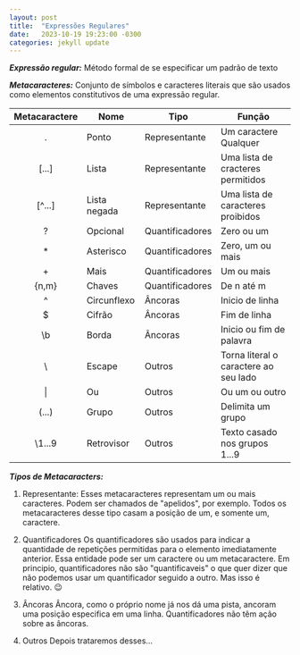 ```yaml
---
layout: post
title:  "Expressões Regulares"
date:   2023-10-19 19:23:00 -0300
categories: jekyll update
---
```


__*Expressão regular:*__ Método formal de se especificar um padrão de texto

__*Metacaracteres:*__ Conjunto de símbolos e caracteres literais que são usados como elementos constitutivos de uma expressão regular.


Metacaractere   |   Nome    |   Tipo    |   Função
:---------:     |   ------  |   ------  |   ------
.       | Ponto         |   Representante   |   Um caractere Qualquer
[...]   | Lista         |   Representante   |   Uma lista de cracteres permitidos
[^...]  | Lista negada  |   Representante   |   Uma lista de caracteres proibidos
?       | Opcional      |   Quantificadores |   Zero ou um
\*      | Asterisco     |   Quantificadores |   Zero, um ou mais
\+      | Mais          |   Quantificadores |   Um ou mais
{n,m}   | Chaves        |   Quantificadores |   De n até m
^       | Circunflexo   |   Âncoras         |   Inicio de linha 
$       | Cifrão        |   Âncoras         |   Fim de linha
\\b     | Borda         |   Âncoras         |   Inicio ou fim de palavra
\\      | Escape        |   Outros          |   Torna literal o caractere ao seu lado
\|      | Ou            |   Outros          |   Ou um ou outro
\(...)  | Grupo         |   Outros          |   Delimita um grupo
\\1...9 | Retrovisor    |   Outros          |   Texto casado nos grupos 1...9


__*Tipos de Metacaracters:*__

1. Representante: 
Esses metacaracteres representam um ou mais caracteres. Podem ser chamados de "apelidos", por exemplo. Todos os metacaracteres desse tipo casam a posição de um, e somente um, caractere. 

2. Quantificadores
Os quantificadores são usados para indicar a quantidade de repetições permitidas para o elemento imediatamente anterior. Essa entidade pode ser um caractere ou um metacaractere. Em principio, quantificadores não são "quantificaveis" o que quer dizer que não podemos usar um quantificador seguido a outro. Mas isso é relativo.  😉

3. Âncoras
Âncora, como o próprio nome já nos dá uma pista, ancoram uma posição especifica em uma linha. Quantificadores não têm ação sobre as âncoras. 


4. Outros
Depois trataremos desses...

